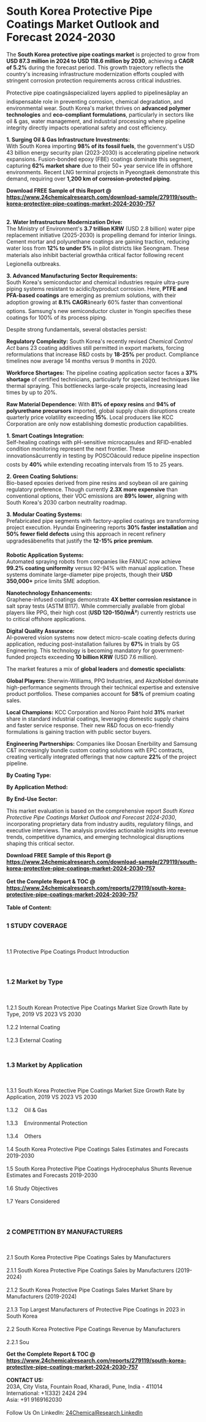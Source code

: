 <h1>South Korea Protective Pipe Coatings Market Outlook and Forecast 2024-2030</h1><p>The <strong>South Korea protective pipe coatings market</strong> is projected to grow from <strong>USD 87.3 million in 2024 to USD 118.6 million by 2030</strong>, achieving a <strong>CAGR of 5.2%</strong> during the forecast period. This growth trajectory reflects the country's increasing infrastructure modernization efforts coupled with stringent corrosion protection requirements across critical industries.</p><p>Protective pipe coatingsâspecialized layers applied to pipelinesâplay an indispensable role in preventing corrosion, chemical degradation, and environmental wear. South Korea's market thrives on <strong>advanced polymer technologies</strong> and <strong>eco-compliant formulations</strong>, particularly in sectors like oil &amp; gas, water management, and industrial processing where pipeline integrity directly impacts operational safety and cost efficiency.</p><p><strong>1. Surging Oil &amp; Gas Infrastructure Investments:</strong><br>
With South Korea importing <strong>98% of its fossil fuels</strong>, the government's USD 43 billion energy security plan (2023-2030) is accelerating pipeline network expansions. Fusion-bonded epoxy (FBE) coatings dominate this segment, capturing <strong>62% market share</strong> due to their 50+ year service life in offshore environments. Recent LNG terminal projects in Pyeongtaek demonstrate this demand, requiring over <strong>1,200 km of corrosion-protected piping</strong>.</p><div><b>Download FREE Sample of this Report @ 
            <a href="https://www.24chemicalresearch.com/download-sample/279119/south-korea-protective-pipe-coatings-market-2024-2030-757">
            https://www.24chemicalresearch.com/download-sample/279119/south-korea-protective-pipe-coatings-market-2024-2030-757</a></b></div><br><p><strong>2. Water Infrastructure Modernization Drive:</strong><br>
The Ministry of Environment's <strong>3.7 trillion KRW</strong> (USD 2.8 billion) water pipe replacement initiative (2025-2030) is propelling demand for interior linings. Cement mortar and polyurethane coatings are gaining traction, reducing water loss from <strong>12% to under 5%</strong> in pilot districts like Seongnam. These materials also inhibit bacterial growthâa critical factor following recent Legionella outbreaks.</p><p><strong>3. Advanced Manufacturing Sector Requirements:</strong><br>
South Korea's semiconductor and chemical industries require ultra-pure piping systems resistant to acidic/byproduct corrosion. Here, <strong>PTFE and PFA-based coatings</strong> are emerging as premium solutions, with their adoption growing at <strong>8.1% CAGR</strong>ânearly 60% faster than conventional options. Samsung's new semiconductor cluster in Yongin specifies these coatings for 100% of its process piping.</p><p>Despite strong fundamentals, several obstacles persist:</p><p><strong>Regulatory Complexity:</strong> South Korea's recently revised <em>Chemical Control Act</em> bans 23 coating additives still permitted in export markets, forcing reformulations that increase R&amp;D costs by <strong>18-25%</strong> per product. Compliance timelines now average 14 months versus 9 months in 2020.</p><p><strong>Workforce Shortages:</strong> The pipeline coating application sector faces a <strong>37% shortage</strong> of certified technicians, particularly for specialized techniques like thermal spraying. This bottlenecks large-scale projects, increasing lead times by up to 20%.</p><p><strong>Raw Material Dependence:</strong> With <strong>81% of epoxy resins</strong> and <strong>94% of polyurethane precursors</strong> imported, global supply chain disruptions create quarterly price volatility exceeding <strong>15%</strong>. Local producers like KCC Corporation are only now establishing domestic production capabilities.</p><p><strong>1. Smart Coatings Integration:</strong><br>
Self-healing coatings with pH-sensitive microcapsules and RFID-enabled condition monitoring represent the next frontier. These innovationsâcurrently in testing by POSCOâcould reduce pipeline inspection costs by <strong>40%</strong> while extending recoating intervals from 15 to 25 years.</p><p><strong>2. Green Coating Solutions:</strong><br>
Bio-based epoxies derived from pine resins and soybean oil are gaining regulatory preference. Though currently <strong>2.3X more expensive</strong> than conventional options, their VOC emissions are <strong>89% lower</strong>, aligning with South Korea's 2030 carbon neutrality roadmap.</p><p><strong>3. Modular Coating Systems:</strong><br>
Prefabricated pipe segments with factory-applied coatings are transforming project execution. Hyundai Engineering reports <strong>30% faster installation</strong> and <strong>50% fewer field defects</strong> using this approach in recent refinery upgradesâbenefits that justify the <strong>12-15% price premium</strong>.</p><p><strong>Robotic Application Systems:</strong><br>
    Automated spraying robots from companies like FANUC now achieve <strong>99.2% coating uniformity</strong> versus 92-94% with manual application. These systems dominate large-diameter pipe projects, though their <strong>USD 350,000+</strong> price limits SME adoption.</p><p><strong>Nanotechnology Enhancements:</strong><br>
    Graphene-infused coatings demonstrate <strong>4X better corrosion resistance</strong> in salt spray tests (ASTM B117). While commercially available from global players like PPG, their high cost (<strong>USD 120-150/mÂ²</strong>) currently restricts use to critical offshore applications.</p><p><strong>Digital Quality Assurance:</strong><br>
    AI-powered vision systems now detect micro-scale coating defects during application, reducing post-installation failures by <strong>67%</strong> in trials by GS Engineering. This technology is becoming mandatory for government-funded projects exceeding <strong>10 billion KRW</strong> (USD 7.6 million).</p><p>The market features a mix of <strong>global leaders</strong> and <strong>domestic specialists</strong>:</p><p><strong>Global Players:</strong> Sherwin-Williams, PPG Industries, and AkzoNobel dominate high-performance segments through their technical expertise and extensive product portfolios. These companies account for <strong>58%</strong> of premium coating sales.</p><p><strong>Local Champions:</strong> KCC Corporation and Noroo Paint hold <strong>31%</strong> market share in standard industrial coatings, leveraging domestic supply chains and faster service response. Their new R&amp;D focus on eco-friendly formulations is gaining traction with public sector buyers.</p><p><strong>Engineering Partnerships:</strong> Companies like Doosan Enerbility and Samsung C&amp;T increasingly bundle custom coating solutions with EPC contracts, creating vertically integrated offerings that now capture <strong>22%</strong> of the project pipeline.</p><p><strong>By Coating Type:</strong></p><p><strong>By Application Method:</strong></p><p><strong>By End-Use Sector:</strong></p><p>This market evaluation is based on the comprehensive report <em>South Korea Protective Pipe Coatings Market Outlook and Forecast 2024-2030</em>, incorporating proprietary data from industry audits, regulatory filings, and executive interviews. The analysis provides actionable insights into revenue trends, competitive dynamics, and emerging technological disruptions shaping this critical sector.</p><div><b>Download FREE Sample of this Report @ 
            <a href="https://www.24chemicalresearch.com/download-sample/279119/south-korea-protective-pipe-coatings-market-2024-2030-757">
            https://www.24chemicalresearch.com/download-sample/279119/south-korea-protective-pipe-coatings-market-2024-2030-757</a></b></div><br><div><b>Get the Complete Report & TOC @ 
            <a href="https://www.24chemicalresearch.com/reports/279119/south-korea-protective-pipe-coatings-market-2024-2030-757">
            https://www.24chemicalresearch.com/reports/279119/south-korea-protective-pipe-coatings-market-2024-2030-757</a></b></div><br>
            <b>Table of Content:</b><p><h2><span style="font-size:16px"><strong>1 STUDY COVERAGE</strong></span></h2><br />
<p>1.1 Protective Pipe Coatings Product Introduction</p><br />
<h2><span style="font-size:16px"><strong>1.2 Market by Type</strong></span></h2><br />
<p>1.2.1 South Korean Protective Pipe Coatings Market Size Growth Rate by Type, 2019 VS 2023 VS 2030<br /><br />
1.2.2 Internal Coating&nbsp;&nbsp; &nbsp;<br /><br />
1.2.3 External Coating<br /><br />
<h2><span style="font-size:16px"><strong>1.3 Market by Application</strong></span></h2><br />
<p>1.3.1 South Korea Protective Pipe Coatings Market Size Growth Rate by Application, 2019 VS 2023 VS 2030<br /><br />
1.3.2&nbsp;&nbsp; &nbsp;Oil & Gas<br /><br />
1.3.3&nbsp;&nbsp; &nbsp;Environmental Protection<br /><br />
1.3.4&nbsp;&nbsp; &nbsp;Others<br /><br />
1.4 South Korea Protective Pipe Coatings Sales Estimates and Forecasts 2019-2030<br /><br />
1.5 South Korea Protective Pipe Coatings Hydrocephalus Shunts Revenue Estimates and Forecasts 2019-2030<br /><br />
1.6 Study Objectives<br /><br />
1.7 Years Considered</p><br />
<h2><span style="font-size:16px"><strong>2 COMPETITION BY MANUFACTURERS</strong></span></h2><br />
<p>2.1 South Korea Protective Pipe Coatings Sales by Manufacturers<br /><br />
2.1.1 South Korea Protective Pipe Coatings Sales by Manufacturers (2019-2024)<br /><br />
2.1.2 South Korea Protective Pipe Coatings Sales Market Share by Manufacturers (2019-2024)<br /><br />
2.1.3 Top Largest Manufacturers of Protective Pipe Coatings in 2023 in South Korea<br /><br />
2.2 South Korea Protective Pipe Coatings Revenue by Manufacturers<br /><br />
2.2.1 Sou</p><div><b>Get the Complete Report & TOC @ 
            <a href="https://www.24chemicalresearch.com/reports/279119/south-korea-protective-pipe-coatings-market-2024-2030-757">
            https://www.24chemicalresearch.com/reports/279119/south-korea-protective-pipe-coatings-market-2024-2030-757</a></b></div><br><b>CONTACT US:</b><br>
            203A, City Vista, Fountain Road, Kharadi, Pune, India - 411014<br>
            International: +1(332) 2424 294<br>
            Asia: +91 9169162030 <br><br>
            Follow Us On LinkedIn: <a href="https://www.linkedin.com/company/24chemicalresearch/">24ChemicalResearch LinkedIn</a>